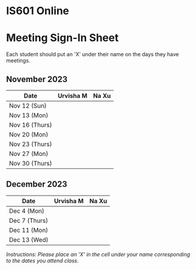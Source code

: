 # IS601 Online

# Meeting Sign-In Sheet

Each student should put an 'X' under their name on the days they have meetings.

## November 2023

| Date          | Urvisha M |   Na Xu   | 
|-------------- |-----------|-----------|      
| Nov 12 (Sun)  |           |           |        
| Nov 13 (Mon)  |           |           |          
| Nov 16 (Thurs)|           |           |       
| Nov 20 (Mon)  |           |           |           
| Nov 23 (Thurs)|           |           |   
| Nov 27 (Mon)  |           |           |           
| Nov 30 (Thurs)|           |           |  

## December 2023

| Date         | Urvisha M |   Na Xu   | 
|--------------|-----------|-----------|
| Dec 4 (Mon)  |           |           |           
| Dec 7 (Thurs)|           |           |           
| Dec 11 (Mon) |           |           | 
| Dec 13 (Wed) |           |           |

*Instructions: Please place an 'X' in the cell under your name corresponding to the dates you attend class.*



